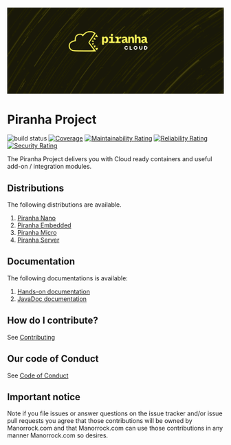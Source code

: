 ![#piranhacloud](piranha_cloud.svg)

# Piranha Project

![build status](https://github.com/piranhacloud/piranha/workflows/build/badge.svg)
[![Coverage](https://sonarcloud.io/api/project_badges/measure?project=piranhacloud_piranha&metric=coverage)](https://sonarcloud.io/dashboard?id=piranhacloud_piranha)
[![Maintainability Rating](https://sonarcloud.io/api/project_badges/measure?project=piranhacloud_piranha&metric=sqale_rating)](https://sonarcloud.io/dashboard?id=piranhacloud_piranha)
[![Reliability Rating](https://sonarcloud.io/api/project_badges/measure?project=piranhacloud_piranha&metric=reliability_rating)](https://sonarcloud.io/dashboard?id=piranhacloud_piranha)
[![Security Rating](https://sonarcloud.io/api/project_badges/measure?project=piranhacloud_piranha&metric=security_rating)](https://sonarcloud.io/dashboard?id=piranhacloud_piranha)

The Piranha Project delivers you with Cloud ready containers and useful add-on / 
integration modules.

## Distributions

The following distributions are available.

1. [Piranha Nano](https://piranha.cloud/nano/)
1. [Piranha Embedded](https://piranha.cloud/embedded/)
1. [Piranha Micro](https://piranha.cloud/micro/)
1. [Piranha Server](https://piranha.cloud/server/)

## Documentation

The following documentations is available:

1. [Hands-on documentation](https://piranha.cloud/overview.html)
1. [JavaDoc documentation](https://javadoc.piranha.cloud)

## How do I contribute?

See [Contributing](CONTRIBUTING.md)

## Our code of Conduct

See [Code of Conduct](CODE_OF_CONDUCT.md)

## Important notice

Note if you file issues or answer questions on the issue tracker and/or issue 
pull requests you agree that those contributions will be owned by Manorrock.com
and that Manorrock.com can use those contributions in any manner Manorrock.com
so desires.

